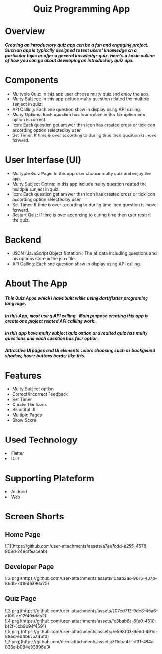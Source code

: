 <h1 align="center">Quiz Programming App</h1>
 <h1>Overview</h1>
 <h5>
Creating an introductory quiz app can be a fun and engaging project. Such an app is typically designed to test users' knowledge on a particular topic or offer a general knowledge quiz. Here's a basic outline of how you can go about developing an introductory quiz app:</h5>
 
<h1>Components</h1>
<ul>
 <li>Multyple Quiz: In this app user choose multy quiz and enjoy the app.</li>
 <li>Multy Subject: In this app include multy question related the multiple sunject in quiz.</li>
 <li>API Calling: Each one question show in display using API calling.</li>
 <li>Multy Options: Each question has four option in this for option one option is correct.</li>
 <li>Icon: Each question get answer than icon has created cross or tick icon according option selected by user.</li>
 <li>Set Timer: If time is over according to during time then question is move forwerd.</li>
</ul>
<h1>User Interfase (UI)</h1>
<ul>
 <li>Multyple Quiz Page: In this app user choose multy quiz and enjoy the app.</li>
 <li>Multy Subject Optins: In this app include multy question related the multiple sunject in quiz.</li>
 <li>Icon: Each question get answer than icon has created cross or tick icon according option selected by user.</li>
 <li>Set Timer: If time is over according to during time then question is move forwerd.</li>
 <li>Restart Quiz: If time is over according to during time then user restart the quiz.</li>
</ul>

<h1>Backend</h1>
<ul>
 <li>JSON (JavaScript Object Notation): The all data including questions and his options store in the json file.</li>
  <li>API Calling: Each one question show in display using API calling.</li>
</ul>

<h1>About The App</h1>
<h5>
 <h5>This Quiz Appe which I have built while using dart/flutter programing language.</h5>
 <h5> In this App, most using API calling .
  Main purpose creating this app is create one project related API callling work.
 </h5>
 <h5>In this app have multy subject quiz option and realted quiz has multy questions and each question has four option.</h5>
 <h5>Attractive UI pages and Ui elements colors choosing such as backgound shadow, hover buttons border like this.</h5>
<h1>Features</h1>
<ul>
  <li>Multy Subject option</li>
 <li>Correct/Incorrect Feedback</li>
 <li>Set Timer</li>
 <li>Create The Icons</li>
 <li>Beautiful UI</li>
 <li>Multiple Pages</li>
<li>Show Score</li>
</ul>
<h1>Used Technology</h1>
<li>Flutter</li>
<li>Dart</li>
<h1>Supporting Plateform</h1>
<li>Android</li>
<li>Web</li>

<h1>Screen Shorts</h1>
<h2>Home Page</h2>
![1](https://github.com/user-attachments/assets/a7ae7cdd-e255-4578-909d-24e4ffeaceab)
<h2>Developer Page</h2>
![2 png](https://github.com/user-attachments/assets/f0aab2ac-9615-437b-86db-741946396a25)
<h2>Quiz Page</h2>
![3 png](https://github.com/user-attachments/assets/207cd712-9dc8-45a6-a108-cc17f40ddda2)
<br>
![4 png](https://github.com/user-attachments/assets/fe3bab8a-6fe0-4310-bf2f-6cb9b94f4591)
<br>
![5 png](https://github.com/user-attachments/assets/7e598f08-9edd-491d-88ed-ed4b675a46fd)
<br>
![7 png](https://github.com/user-attachments/assets/8f1cba45-cf31-484a-836a-b084e03896e3)








 

 
